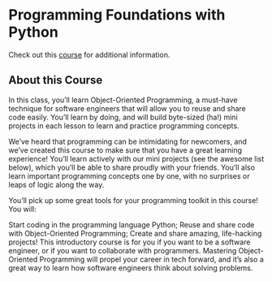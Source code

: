 # Programming Foundations with Python
Check out this [course](https://www.udacity.com/course/programming-foundations-with-python--ud036) for additional information.

## About this Course

In this class, you’ll learn Object-Oriented Programming, a must-have technique for software engineers that will allow you to reuse and share code easily. You’ll learn by doing, and will build byte-sized (ha!) mini projects in each lesson to learn and practice programming concepts.

We’ve heard that programming can be intimidating for newcomers, and we’ve created this course to make sure that you have a great learning experience! You’ll learn actively with our mini projects (see the awesome list below), which you’ll be able to share proudly with your friends. You’ll also learn important programming concepts one by one, with no surprises or leaps of logic along the way.

You’ll pick up some great tools for your programming toolkit in this course! You will:

Start coding in the programming language Python;
Reuse and share code with Object-Oriented Programming;
Create and share amazing, life-hacking projects!
This introductory course is for you if you want to be a software engineer, or if you want to collaborate with programmers. Mastering Object-Oriented Programming will propel your career in tech forward, and it’s also a great way to learn how software engineers think about solving problems.
